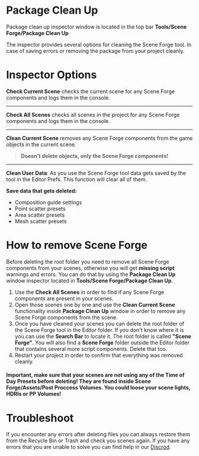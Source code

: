 ﻿
# Package Clean Up

Package clean up inspector window is located in the top bar **Tools/Scene Forge/Package Clean Up**

The inspector provides several options for cleaning the Scene Forge tool. In case of saving errors or removing the package from your project cleanly.

# Inspector Options

**Check Current Scene** checks the current scene for any Scene Forge components and logs them in the console.

---

**Check All Scenes**  checks  all scenes in the project for any Scene Forge components and logs them in the console.

---

**Clean Current Scene** removes any Scene Forge components from the game objects in the current scene. 
>**Doesn't delete objects, only the Scene Forge components!**

---

**Clean User Data**: As you use the Scene Forge tool data gets saved by the tool in the Editor Prefs. This function will clear all of them.

**Save data that gets deleted:**

- Composition guide settings
- Point scatter presets
- Area scatter presets
- Mesh scatter presets

# How to remove Scene Forge 

 Before deleting the root folder you need to remove all Scene Forge components from your scenes, otherwise you will get **missing script** warnings and errors. You can do that by using the **Package Clean Up** window inspector located in **Tools/Scene Forge/Package Clean Up**. 
 
 1.  Use the **Check All Scenes** in order to find if any Scene Forge components are present in your scenes.
 2.  Open those scenes one by one and use the **Clean Current Scene** functionality inside  **Package Clean Up** window in order to remove any Scene Forge components from the scene.
 3.  Once you have cleaned your scenes you can delete the root folder of the Scene Forge tool in the Editor folder. If you don't know where it is you can use the **Search Bar** to locate it. The root folder is called **"Scene Forge"**. You will also find a **Scene Forge** folder outside the Editor folder that contains several more script components. Delete that too.
 4.  Restart your project in order to confirm that everything was removed cleanly.

#### Important, make sure that your scenes are not using any of the Time of Day Presets before deleting! They are found inside Scene Forge/Assets/Post Proccess Volumes. You could loose your scene lights, HDRIs or PP Volumes!

# Troubleshoot

If you encounter any errors after deleting files you can always restore them from the Recycle Bin or Trash and check you scenes again.
If you have any errors that you are unable to solve you can find help in our [Discrod](https://discord.gg/9rUWFx9vxh).
